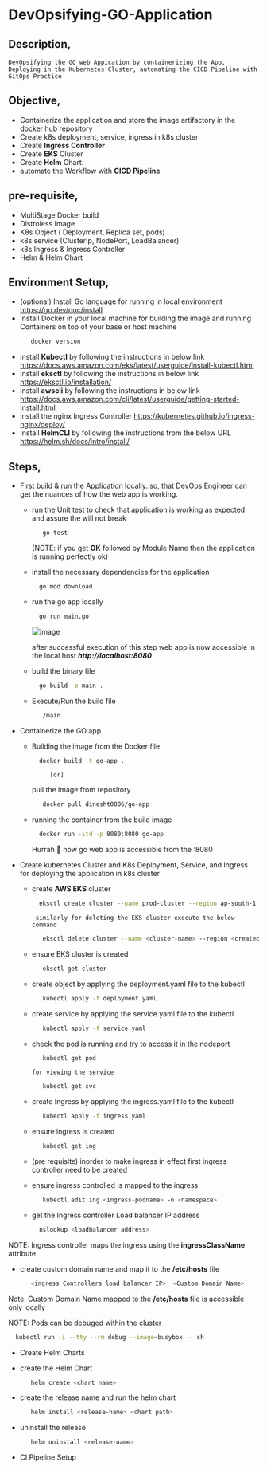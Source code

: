 # DevOpsifying-GO-Application

## Description,
    DevOpsifying the GO web Appication by containerizing the App, Deploying in the Kubernetes Cluster, automating the CICD Pipeline with GitOps Practice

## Objective, 
- Containerize the application and store the image artifactory in the docker hub repository
- Create k8s deployment, service, ingress in k8s cluster
- Create __Ingress Controller__
- Create __EKS__ Cluster
- Create __Helm__ Chart.
- automate the Workflow with __CICD Pipeline__

## pre-requisite,
- MultiStage Docker build
- Distroless Image
- K8s Object ( Deployment, Replica set, pods)
- k8s service (ClusterIp, NodePort, LoadBalancer)
- k8s Ingress & Ingress Controller
- Helm & Helm Chart


## Environment Setup,
- (optional) Install Go language for running in local environment
  https://go.dev/doc/install
- Install Docker in your local machine for building the image and running Containers on top of your base or host machine
  ```bash
     docker version
  ```
- install __Kubectl__ by following the instructions in below link
  https://docs.aws.amazon.com/eks/latest/userguide/install-kubectl.html
- install __eksctl__ by following the instructions in below link
  https://eksctl.io/installation/
- install __awscli__ by following the instructions in below link
  https://docs.aws.amazon.com/cli/latest/userguide/getting-started-install.html
- install the nginx Ingress Controller
  https://kubernetes.github.io/ingress-nginx/deploy/
- Install __HelmCLI__ by following the instructions from the below URL
  https://helm.sh/docs/intro/install/

## Steps,
- First build & run the Application locally. so, that DevOps Engineer can get the nuances of how the web app is working.
  - run the Unit test to check that application is working as expected and assure the will not break
    ```bash
       go test
    ```
    (NOTE: if you get **OK** followed by Module Name then the application is running perfectly ok) 
  - install the necessary dependencies for the application
    ```bash
      go mod download
    ```
  - run the go app locally
    ```bash
      go run main.go
    ```
    ![image](https://github.com/user-attachments/assets/91eae8f3-6b63-4d81-bdb0-e58af381ddf4)

    after successful execution of this step web app is now accessible in the local host ***http://localhost:8080***
  - build the binary file
    ```bash
      go build -o main .
    ```
  - Execute/Run the build file
    
    ```bash
      ./main
    ```
- Containerize the GO app
  - Building the image from the Docker file
    ```bash
      docker build -t go-app .
    ```
             [or]
    pull the image from repository
    ```bash
       docker pull dinesht0006/go-app
    ```
  - running the container from the build image
    ```bash
      docker run -itd -p 8080:8080 go-app
    ```
    Hurrah 🥳 now go web app is accessible from the <public ip>:8080
    
- Create kubernetes Cluster and K8s Deployment, Service, and Ingress for deploying the application in k8s cluster
  - create __AWS EKS__ cluster
     ```bash
       eksctl create cluster --name prod-cluster --region ap-south-1
    ```
         similarly for deleting the EKS cluster execute the below command
    ```bash
       eksctl delete cluster --name <cluster-name> --region <created-region>
    ```
  - ensure EKS cluster is created
    ```bash
       eksctl get cluster
    ```
  - create object by applying the deployment.yaml file to the kubectl
    ```bash
       kubectl apply -f deployment.yaml
    ```
  - create service by applying the service.yaml file to the kubectl
    ```bash
       kubectl apply -f service.yaml
    ```
  - check the pod is running and try to access it in the nodeport
    ```bash
       kubectl get pod
    ```
        for viewing the service 
    ```bash
       kubectl get svc
    ```
  - create Ingress by applying the ingress.yaml file to the kubectl
    ```bash
       kubectl apply -f ingress.yaml
    ```
  - ensure ingress is created
    ```bash
       kubectl get ing
    ```
  - (pre requisite) inorder to make ingress in effect first ingress controller need to be created
   
  - ensure ingress controlled is mapped to the ingress
    ```bash
       kubectl edit ing <ingress-podname> -n <namespace>
    ```
  - get the Ingress controller Load balancer IP address
    ```bash
      nslookup <loadbalancer address>
    ``` 
NOTE: Ingress controller maps the ingress using the __ingressClassName__ attribute
  - create custom domain name and map it to the __/etc/hosts__ file
     ```bash
        <ingress Controllers load balancer IP>  <Custom Domain Name>
     ```
Note: Custom Domain Name mapped to the __/etc/hosts__ file is accessible only locally

NOTE: Pods can be debuged within the cluster 
```bash
  kubectl run -i --tty --rm debug --image=busybox -- sh  
```
     
-  Create Helm Charts
  - create the Helm Chart
    ```bash
       helm create <chart name>
    ```
    
  - create the release name and run the helm chart
    ```bash
       helm install <release-name> <chart path>
    ``` 
  - uninstall the release
    ```bash
       helm uninstall <release-name>
    ```
-  CI Pipeline Setup


